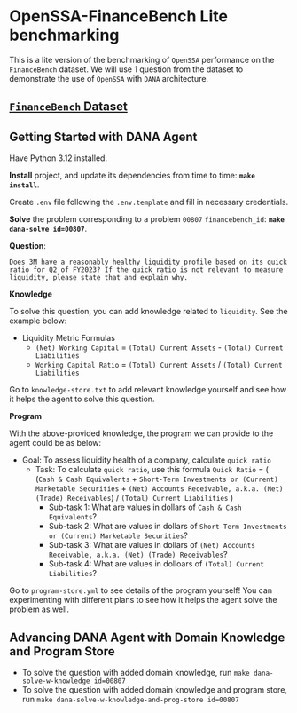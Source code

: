 <!-- markdownlint-disable MD043 -->

# OpenSSA-FinanceBench Lite benchmarking

This is a lite version of the benchmarking of `OpenSSA` performance
on the `FinanceBench` dataset. We will use 1 question from the dataset to demonstrate the use of `OpenSSA` with `DANA` architecture. 

## [`FinanceBench` Dataset](https://github.com/patronus-ai/financebench/blob/main/financebench_sample_150.csv)

## Getting Started with DANA Agent

Have Python 3.12 installed.

__Install__ project, and update its dependencies from time to time:
__`make install`__.

Create `.env` file following the `.env.template` and fill in necessary credentials.

__Solve__ the problem corresponding to a problem `00807` `financebench_id`:
__`make dana-solve id=00807`__.


**Question**: 

`Does 3M have a reasonably healthy liquidity profile based on its quick ratio for Q2 of FY2023? If the quick ratio is not relevant to measure liquidity, please state that and explain why.`

**Knowledge**

To solve this question, you can add knowledge related to `liquidity`. See the example below:

- Liquidity Metric Formulas
    - `(Net) Working Capital` = `(Total) Current Assets` - `(Total) Current Liabilities`
    - `Working Capital Ratio` = `(Total) Current Assets` / `(Total) Current Liabilities`

Go to `knowledge-store.txt` to add relevant knowledge yourself and see how it helps the agent to solve this question.

**Program**

With the above-provided knowledge, the program we can provide to the agent could be as below: 
- Goal: To assess liquidity health of a company, calculate `quick ratio`
    - Task: To calculate `quick ratio`, use this formula 
            `Quick Ratio` = (
          (`Cash & Cash Equivalents` +
           `Short-Term Investments or (Current) Marketable Securities` +
           `(Net) Accounts Receivable, a.k.a. (Net) (Trade) Receivables`)
          / `(Total) Current Liabilities`
        )
        - Sub-task 1: What are values in dollars of `Cash & Cash Equivalents`?
        - Sub-task 2: What are values in dollars of `Short-Term Investments or (Current) Marketable Securities`?
        - Sub-task 3: What are values in dollars of `(Net) Accounts Receivable, a.k.a. (Net) (Trade) Receivables`?
        - Sub-task 4: What are values in dolloars of `(Total) Current Liabilities`?

Go to `program-store.yml` to see details of the program yourself! You can experimenting with different plans to see how it helps the agent solve the problem as well.

## Advancing DANA Agent with Domain Knowledge and Program Store
- To solve the question with added domain knowledge, run `make dana-solve-w-knowledge id=00807`
- To solve the question with added domain knowledge and program store, run `make dana-solve-w-knowledge-and-prog-store id=00807`
